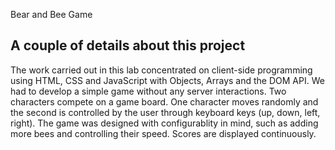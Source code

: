 Bear and Bee Game

## A couple of details about this project

The work carried out in this lab concentrated on client-side programming using HTML, CSS and JavaScript with Objects, Arrays and the DOM API. We had to develop a simple game without any server interactions. Two characters compete on a game board. One character moves randomly and the second is controlled by the user through keyboard keys (up, down, left, right). The game was designed with configurablity in mind, such as adding more bees and controlling their speed. Scores are displayed continuously.

